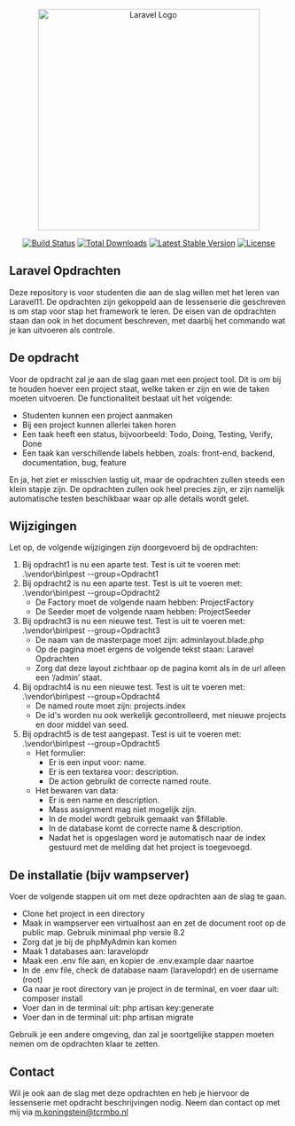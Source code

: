 <p align="center"><a href="https://laravel.com" target="_blank"><img src="https://raw.githubusercontent.com/laravel/art/master/logo-lockup/5%20SVG/2%20CMYK/1%20Full%20Color/laravel-logolockup-cmyk-red.svg" width="400" alt="Laravel Logo"></a></p>

<p align="center">
<a href="https://github.com/laravel/framework/actions"><img src="https://github.com/laravel/framework/workflows/tests/badge.svg" alt="Build Status"></a>
<a href="https://packagist.org/packages/laravel/framework"><img src="https://img.shields.io/packagist/dt/laravel/framework" alt="Total Downloads"></a>
<a href="https://packagist.org/packages/laravel/framework"><img src="https://img.shields.io/packagist/v/laravel/framework" alt="Latest Stable Version"></a>
<a href="https://packagist.org/packages/laravel/framework"><img src="https://img.shields.io/packagist/l/laravel/framework" alt="License"></a>
</p>

## Laravel Opdrachten

Deze repository is voor studenten die aan de slag willen met het leren van Laravel11. De opdrachten zijn gekoppeld aan de lessenserie die
geschreven is om stap voor stap het framework te leren. De eisen van de opdrachten staan dan ook in het document beschreven, met daarbij
het commando wat je kan uitvoeren als controle.

## De opdracht

Voor de opdracht zal je aan de slag gaan met een project tool. Dit is om bij te houden hoever een project staat, welke taken er zijn en
wie de taken moeten uitvoeren. De functionaliteit bestaat uit het volgende:

<ul>
<li>Studenten kunnen een project aanmaken</li>
<li>Bij een project kunnen allerlei taken horen</li>
<li>Een taak heeft een status, bijvoorbeeld: Todo, Doing, Testing, Verify, Done</li>
<li>Een taak kan verschillende labels hebben, zoals: front-end, backend, documentation, bug, feature</li>
</ul>

En ja, het ziet er misschien lastig uit, maar de opdrachten zullen steeds een klein stapje zijn. De opdrachten zullen ook heel precies zijn,
er zijn namelijk automatische testen beschikbaar waar op alle details wordt gelet.

## Wijzigingen

Let op, de volgende wijzigingen zijn doorgevoerd bij de opdrachten:
<ol>
<li>Bij opdracht1 is nu een aparte test. Test is uit te voeren met: .\vendor\bin\pest --group=Opdracht1 </li>
<li>Bij opdracht2 is nu een aparte test. Test is uit te voeren met: .\vendor\bin\pest --group=Opdracht2
<ul>
<li>De Factory moet de volgende naam hebben: ProjectFactory</li>
<li>De Seeder moet de volgende naam hebben: ProjectSeeder</li>
</ul></li>
<li>Bij opdracht3 is nu een nieuwe test. Test is uit te voeren met: .\vendor\bin\pest --group=Opdracht3 
<ul>
<li>De naam van de masterpage moet zijn: adminlayout.blade.php</li>
<li>Op de pagina moet ergens de volgende tekst staan: Laravel Opdrachten</li>
<li>Zorg dat deze layout zichtbaar op de pagina komt als in de url alleen een ‘/admin’ staat.</li>
</ul></li>
<li>Bij opdracht4 is nu een nieuwe test. Test is uit te voeren met: .\vendor\bin\pest --group=Opdracht4 
<ul>
<li>De named route moet zijn: projects.index</li>
<li>De id's worden nu ook werkelijk gecontrolleerd, met nieuwe projects en door middel van seed.</li>
</ul></li>
<li>Bij opdracht5 is de test aangepast. Test is uit te voeren met: .\vendor\bin\pest --group=Opdracht5 
<ul><li>Het formulier:<ul>
<li>Er is een input voor: name.</li>
<li>Er is een textarea voor: description.</li>
<li>De action gebruikt de correcte named route.</li>
</ul></li>
<li>Het bewaren van data:<ul>
<li>Er is een name en description. </li>
<li>Mass assignment mag niet mogelijk zijn.</li>
<li>In de model wordt gebruik gemaakt van $fillable.</li>
<li>In de database komt de correcte name & description.</li>
<li>Nadat het is opgeslagen word je automatisch naar de index gestuurd met de melding dat het project is toegevoegd.</li>
</ul></li></ul>
</ol>

## De installatie (bijv wampserver)
Voer de volgende stappen uit om met deze opdrachten aan de slag te gaan.
<ul>
    <li>Clone het project in een directory</li>
    <li>Maak in wampserver een virtualhost aan en zet de document root op de public map. Gebruik minimaal php versie 8.2</li>
    <li>Zorg dat je bij de phpMyAdmin kan komen</li>
    <li>Maak 1 databases aan: laravelopdr</li>
    <li>Maak een .env file aan, en kopier de .env.example daar naartoe</li>
    <li>In de .env file, check de database naam (laravelopdr) en de username (root)</li>
    <li>Ga naar je root directory van je project in de terminal, en voer daar uit: composer install</li>
    <li>Voer dan in de terminal uit: php artisan key:generate</li>
    <li>Voer dan in de terminal uit: php artisan migrate</li>
</ul>

Gebruik je een andere omgeving, dan zal je soortgelijke stappen moeten nemen om de opdrachten klaar te zetten.

## Contact
Wil je ook aan de slag met deze opdrachten en heb je hiervoor de lessenserie met opdracht beschrijvingen nodig. Neem dan contact op met mij via m.koningstein@tcrmbo.nl 
